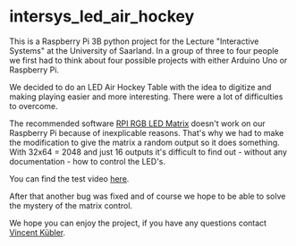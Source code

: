 # intersys_led_air_hockey
This is a Raspberry Pi 3B python project for the Lecture "Interactive Systems" at the University of Saarland.
In a group of three to four people we first had to think about four possible projects with either Arduino 
Uno or Raspberry Pi.

We decided to do an LED Air Hockey Table with the idea to digitize and making playing easier and more interesting.
There were a lot of difficulties to overcome.

The recommended software [RPI RGB LED Matrix](https://github.com/hzeller/rpi-rgb-led-matrix) doesn't work 
on our Raspberry Pi because of inexplicable reasons. That's why we had to make the modification to give 
the matrix a random output so it does something. With 32x64 = 2048 and just 16 outputs it's difficult to 
find out - without any documentation - how to control the LED's.

You can find the test video [here](https://www.dropbox.com/s/t4hwyunx3ss2w0f/VID_20180724_143618.3gp?dl=0).

After that another bug was fixed and of course we hope to be able to solve the mystery of the matrix
control.

We hope you can enjoy the project, if you have any questions contact [Vincent Kübler](mailto:artemis0597@yahoo.de).

